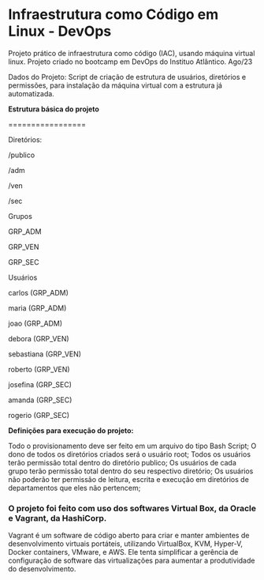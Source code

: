 # Infraestrutura como Código em Linux - DevOps
Projeto prático de infraestrutura como código (IAC), usando máquina virtual linux. Projeto criado no bootcamp em DevOps do Instituo Atlântico. Ago/23

Dados do Projeto: Script de criação de estrutura de usuários, diretórios e permissões, para instalação da máquina virtual com a estrutura já automatizada.

**Estrutura básica do projeto**

=================

Diretórios:

/publico

/adm

/ven

/sec

 

Grupos

GRP_ADM

GRP_VEN

GRP_SEC

 
 Usuários

carlos (GRP_ADM)

maria (GRP_ADM)

joao (GRP_ADM)

debora (GRP_VEN)

sebastiana (GRP_VEN)

roberto (GRP_VEN)

josefina (GRP_SEC)

amanda (GRP_SEC)

rogerio (GRP_SEC)

 
**Definições para execução do projeto:**

Todo o provisionamento deve ser feito em um arquivo do tipo Bash Script;
O dono de todos os diretórios criados será o usuário root;
Todos os usuários terão permissão total dentro do diretório publico;
Os usuários de cada grupo terão permissão total dentro do seu respectivo diretório;
Os usuários não poderão ter permissão de leitura, escrita e execução em diretórios de departamentos que eles não pertencem;



<h3>O projeto foi feito com uso dos softwares Virtual Box, da Oracle e Vagrant, da HashiCorp.</h3>
Vagrant é um software de código aberto para criar e manter ambientes de desenvolvimento virtuais portáteis, utilizando VirtualBox, KVM, Hyper-V, Docker containers, VMware, e AWS. Ele tenta simplificar a gerência de configuração de software das virtualizações para aumentar a produtividade do desenvolvimento.
<br/>
<br/>

